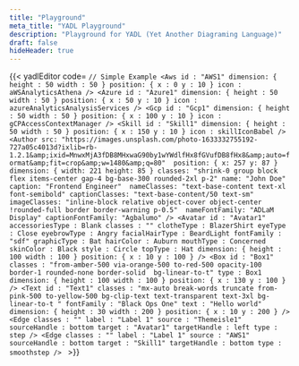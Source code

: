 ```yaml
---
title: "Playground"
meta_title: "YADL Playground"
description: "Playground for YADL (Yet Another Diagraming Language)"
draft: false
hideHeader: true
---
```


{{< yadlEditor code=
`// Simple Example
<Aws
      id : "AWS1"
      dimension: { height : 50 width : 50 }
      position: { x : 0 y : 10 }
      icon : aWSAnalyticsAthena
/>
<Azure
      id : "Azure1"
      dimension: { height : 50 width : 50 }
      position: { x : 50 y : 10 }
      icon : azureAnalyticsAnalysisServices
/>
<Gcp
      id : "Gcp1"
      dimension: { height : 50 width : 50 }
      position: { x : 100 y : 10 }
      icon : gCPAccessContextManager
/>
<Skill
      id : "Skill1"
      dimension: { height : 50 width : 50 }
      position: { x : 150 y : 10 }
      icon : skillIconBabel
/>
<Author src: "https://images.unsplash.com/photo-1633332755192-727a05c4013d?ixlib=rb-1.2.1&amp;ixid=MnwxMjA3fDB8MHxwaG90by1wYWdlfHx8fGVufDB8fHx8&amp;auto=format&amp;fit=crop&amp;w=1480&amp;q=80" 
      position: { x: 257 y: 87 } 
      dimension: { width: 221 height: 85 }
      classes: "shrink-0 group block flex items-center gap-4 bg-base-300 rounded-2xl p-2"
      name: "John Doe" 
      caption: "Frontend Engineer" 
      nameClasses: "text-base-content text-xl font-semibold"
      captionClasses: "text-base-content/50 text-sm"
      imageClasses: "inline-block relative object-cover object-center !rounded-full border border-warning p-0.5" 
      nameFontFamily: "ADLaM Display"
      captionFontFamily: "Agbalumo"
/>
<Avatar
        id : "Avatar1"
      accessoriesType : Blank
      classes : ""
      clotheType : BlazerShirt
      eyeType : Close
      eyebrowType : Angry
      facialHairType : BeardLight
      fontFamily : "sdf"
      graphicType : Bat
      hairColor : Auburn
      mouthType : Concerned
      skinColor : Black
      style : Circle
      topType : Hat
      dimension: { height : 100 width : 100 }
      position: { x : 10 y : 100 }
/>
<Box
      id : "Box1"
      classes : "from-amber-500 via-orange-500 to-red-500 opacity-100 border-1 rounded-none border-solid  bg-linear-to-t"
      type : Box1
      dimension: { height : 100 width : 100 }
      position: { x : 130 y : 100 }
/>
<Text
      id : "Text1"
      classes : "mx-auto break-words truncate from-pink-500 to-yellow-500 bg-clip-text text-transparent text-3xl bg-linear-to-t "
      fontFamily : "Black Ops One"
      text : "Hello world"
      dimension: { height : 30 width : 200 }
      position: { x : 10 y : 200 }
/>
<Edge
      classes : ""
      label : "Label 1"
      source : "Themeisle1"
      sourceHandle : bottom
      target : "Avatar1"
      targetHandle : left
      type : step
/>
<Edge
      classes : ""
      label : "Label 1"
      source : "AWS1"
      sourceHandle : bottom
      target : "Skill1"
      targetHandle : bottom
      type : smoothstep
/>
` >}}